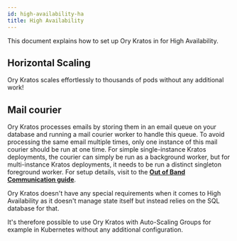 ```yaml
---
id: high-availability-ha
title: High Availability
---
```


This document explains how to set up Ory Kratos in for High Availability.

## Horizontal Scaling

Ory Kratos scales effortlessly to thousands of pods without any additional work!

## Mail courier

Ory Kratos processes emails by storing them in an email queue on your database and running a mail courier worker to handle this
queue. To avoid processing the same email multiple times, only one instance of this mail courier should be run at one time. For
simple single-instance Kratos deployments, the courier can simply be run as a background worker, but for multi-instance Kratos
deployments, it needs to be run a distinct singleton foreground worker. For setup details, visit to the
[**Out of Band Communication guide**](../concepts/email-sms.md).

Ory Kratos doesn't have any special requirements when it comes to High Availability as it doesn't manage state itself but instead
relies on the SQL database for that.

It's therefore possible to use Ory Kratos with Auto-Scaling Groups for example in Kubernetes without any additional configuration.
